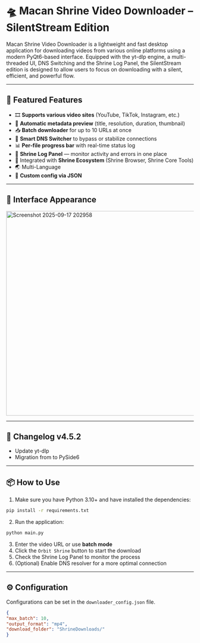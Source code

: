 # 🛸 Macan Shrine Video Downloader – SilentStream Edition

Macan Shrine Video Downloader is a lightweight and fast desktop application for downloading videos from various online platforms using a modern PyQt6-based interface. Equipped with the yt-dlp engine, a multi-threaded UI, DNS Switching and the Shrine Log Panel, the SilentStream edition is designed to allow users to focus on downloading with a silent, efficient, and powerful flow.

---

## 🚀 Featured Features

- 🎞️ **Supports various video sites** (YouTube, TikTok, Instagram, etc.)
- 🧠 **Automatic metadata preview** (title, resolution, duration, thumbnail)
- 📥 **Batch downloader** for up to 10 URLs at once
- 🧭 **Smart DNS Switcher** to bypass or stabilize connections
- 📊 **Per-file progress bar** with real-time status log
- 🧾 **Shrine Log Panel** — monitor activity and errors in one place
- 🧩 Integrated with **Shrine Ecosystem** (Shrine Browser, Shrine Core Tools)
- 🌏 Multi-Language
- 🔧 **Custom config via JSON**

---

## 📸 Interface Appearance
<img width="611" height="550" alt="Screenshot 2025-09-17 202958" src="https://github.com/user-attachments/assets/f108ab43-357d-4a18-91aa-1e632379cd22" />




---
## 📝 Changelog v4.5.2
- Update yt-dlp
- Migration from to PySide6

---
## 📦 How to Use

1. Make sure you have Python 3.10+ and have installed the dependencies:
```bash
pip install -r requirements.txt
```

2. Run the application:
```bash
python main.py
```

3. Enter the video URL or use **batch mode**
4. Click the `Orbit Shrine` button to start the download
5. Check the Shrine Log Panel to monitor the process
6. (Optional) Enable DNS resolver for a more optimal connection

---

## ⚙️ Configuration

Configurations can be set in the `downloader_config.json` file.
```json
{ 
"max_batch": 10, 
"output_format": "mp4", 
"download_folder": "ShrineDownloads/"
}
